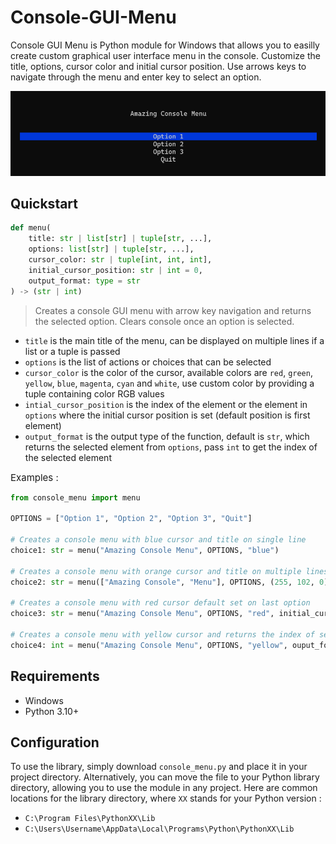 # Console-GUI-Menu

Console GUI Menu is Python module for Windows that allows you to easilly create custom graphical user interface menu in the console. Customize the title, options, cursor color and initial cursor position. Use arrows keys to navigate through the menu and enter key to select an option.

![menu screen](/screen_menu.png)

## Quickstart

```python
def menu(
    title: str | list[str] | tuple[str, ...],
    options: list[str] | tuple[str, ...],
    cursor_color: str | tuple[int, int, int],
    initial_cursor_position: str | int = 0,
    output_format: type = str
) -> (str | int)
```
> Creates a console GUI menu with arrow key navigation and returns the selected option. Clears console once an option is selected.

- `title` is the main title of the menu, can be displayed on multiple lines if a list or a tuple is passed
- `options` is the list of actions or choices that can be selected
- `cursor_color` is the color of the cursor, available colors are `red`, `green`, `yellow`, `blue`, `magenta`, `cyan` and `white`, use custom color by providing a tuple containing color RGB values
- `intial_cursor_position` is the index of the element or the element in `options` where the initial cursor position is set (default position is first element)
- `output_format` is the output type of the function, default is `str`, which returns the selected element from `options`, pass `int` to get the index of the selected element

<label style="font-size: 15px;">Examples :</label>

```python
from console_menu import menu

OPTIONS = ["Option 1", "Option 2", "Option 3", "Quit"]

# Creates a console menu with blue cursor and title on single line
choice1: str = menu("Amazing Console Menu", OPTIONS, "blue")

# Creates a console menu with orange cursor and title on multiple lines
choice2: str = menu(["Amazing Console", "Menu"], OPTIONS, (255, 102, 0))

# Creates a console menu with red cursor default set on last option
choice3: str = menu("Amazing Console Menu", OPTIONS, "red", initial_cursor_position=-1)

# Creates a console menu with yellow cursor and returns the index of selected option
choice4: int = menu("Amazing Console Menu", OPTIONS, "yellow", ouput_format=int)
```
## Requirements
- Windows
- Python 3.10+

## Configuration

To use the library, simply download `console_menu.py` and place it in your project directory. Alternatively, you can move the file to your Python library directory, allowing you to use the module in any project. Here are common locations for the library directory, where `XX` stands for your Python version :

- `C:\Program Files\PythonXX\Lib`
- `C:\Users\Username\AppData\Local\Programs\Python\PythonXX\Lib`
